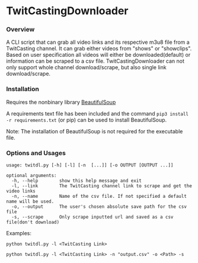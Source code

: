 # TwitCastingDownloader
### Overview

A CLI script that can grab all video links and its respective m3u8 file from a TwitCasting channel. It can grab either videos from "shows" or "showclips".
Based on user specification all videos will either be downloaded(default) or information can be scraped to a csv file. TwitCastingDownloader can not only support whole channel
download/scrape, but also single link download/scrape.


### Installation

Requires the nonbinary library [BeautifulSoup](https://pypi.org/project/beautifulsoup4/)

A requirements text file has been included and the command `pip3 install -r requirements.txt` (or pip) can be used to install BeautifulSoup.

Note: The installation of BeautifulSoup is not required for the executable file.


### Options and Usages
```
usage: twitdl.py [-h] [-l] [-n  [...]] [-o OUTPUT [OUTPUT ...]]

optional arguments:
  -h, --help        show this help message and exit
  -l, --link        The TwitCasting channel link to scrape and get the video links
  -n, --name        Name of the csv file. If not specified a default name will be used.
  -o, --output      The user's chosen absolute save path for the csv file
  -s, --scrape      Only scrape inputted url and saved as a csv file(don't download)
 ```
 Examples: 
 
 `python twitdl.py -l <TwitCasting Link>`
 
 `python twitdl.py -l <TwitCasting Link> -n "output.csv" -o <Path> -s`
